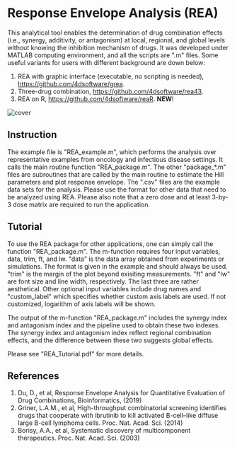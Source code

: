 # Response Envelope Analysis (REA)

This analytical tool enables the determination of drug combination effects (i.e., synergy, additivity, or antagonism) at local, regional, and global levels without knowing the inhibition mechanism of drugs. It was developed under MATLAB computing environment, and all the scripts are ".m" files. Some useful variants for users with different background are down below: 

1. REA with graphic interface (executable, no scripting is needed), https://github.com/4dsoftware/grea. 
2. Three-drug combination, https://github.com/4dsoftware/rea43.
3. REA on R, https://github.com/4dsoftware/reaR. __NEW__!

![cover](https://user-images.githubusercontent.com/15344717/32510711-182d3990-c3b7-11e7-9fbc-b1d796fc3706.jpg)

## Instruction

The example file is "REA_example.m", which performs the analysis over representative examples from oncology and infectious disease settings. It calls the main routine function "REA_package.m". The other "package_*.m" files are subroutines that are called by the main routine to estimate the Hill parameters and plot response envelope. The ".csv" files are the example data sets for the analysis. Please use the format for other data that need to be analyzed using REA. Please also note that a zero dose and at least 3-by-3 dose matrix are required to run the application. 

## Tutorial

To use the REA package for other applications, one can simply call the function "REA_package.m". The m-function requires four input variables, data, trim, ft, and lw. "data" is the data array obtained from experiments or simulations. The format is given in the example and should always be used. "trim" is the margin of the plot beyond exisiting measurements. "ft" and "lw" are font size and line width, respectively. The last three are rather aesthetical. Other optional input variables include drug names and "custom_label" which specifies whether custom axis labels are used. If not customized, logarithm of axis labels will be shown. 

The output of the m-function "REA_package.m" includes the synergy index and antagonism index and the pipeline used to obtain these two indexes. The synergy index and antagonism index reflect regional combination effects, and the difference between these two suggests global effects.

Please see "REA_Tutorial.pdf" for more details.

## References
1. Du, D., et al, Response Envelope Analysis for Quantitative Evaluation of Drug Combinations, Bioinformatics, (2019)
2. Griner, L.A.M., et al, High-throughput combinatorial screening identifies drugs that cooperate with ibrutinib to kill activated B-cell–like diffuse large B-cell lymphoma cells. Proc. Nat. Acad. Sci. (2014)
3. Borisy, A.A., et al, Systematic discovery of multicomponent therapeutics. Proc. Nat. Acad. Sci. (2003)
